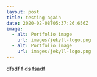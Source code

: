 ```yaml
---
layout: post
title: testing again
date: 2020-02-08T05:37:26.656Z
image:
  - alt: Portfolio image
    url: images/jekyll-logo.png
  - alt: Portfolio image
    url: images/jekyll-logo.png
---
```

dfsdf f ds fsadf

